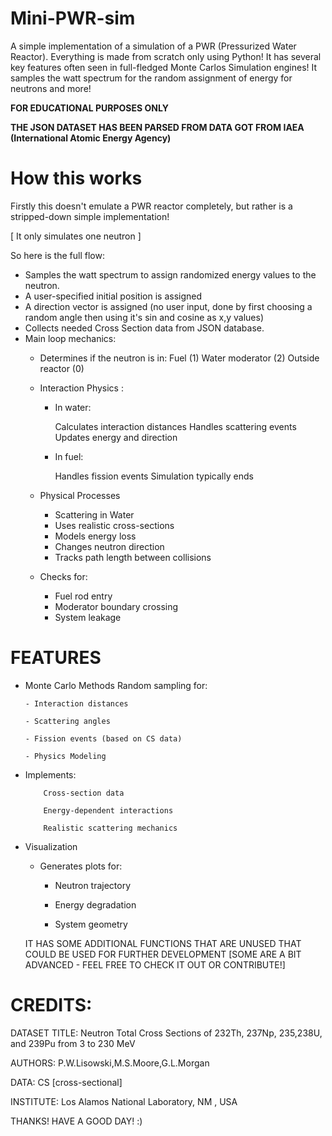 # Mini-PWR-sim
A simple implementation of a simulation of a PWR (Pressurized Water Reactor). Everything is made from scratch only using Python! It has several key features often seen in full-fledged Monte Carlos Simulation engines! It samples the watt spectrum for the random assignment of energy for neutrons and more!

**FOR EDUCATIONAL PURPOSES ONLY**

**THE JSON DATASET HAS BEEN PARSED FROM DATA GOT FROM IAEA (International Atomic Energy Agency)**

# **How this works**
Firstly this doesn't emulate a PWR reactor completely, but rather is a stripped-down simple implementation!

[ It only simulates one neutron ]

So here is the full flow:

* Samples the watt spectrum to assign randomized energy values to the neutron.
* A user-specified initial position is assigned
* A direction vector is assigned (no user input, done by first choosing a random angle then using it's sin and cosine as x,y values)
* Collects needed Cross Section data from JSON database.
* Main loop mechanics:
  * Determines if the neutron is in:
      Fuel (1)
      Water moderator (2)
      Outside reactor (0)
  * Interaction Physics : 

      - In water:
    
        Calculates interaction distances
        Handles scattering events
        Updates energy and direction
      - In fuel:
        
        Handles fission events
        Simulation typically ends
  * Physical Processes
      - Scattering in Water
      - Uses realistic cross-sections
      - Models energy loss
      - Changes neutron direction
      - Tracks path length between collisions

  * Checks for:
      - Fuel rod entry
      - Moderator boundary crossing
      - System leakage

# FEATURES

- Monte Carlo Methods
    Random sampling for:
  
      - Interaction distances
  
      - Scattering angles
  
      - Fission events (based on CS data)
  
      - Physics Modeling
  
- Implements:
  
          Cross-section data
  
          Energy-dependent interactions
  
          Realistic scattering mechanics
  
- Visualization
  
    - Generates plots for:

        - Neutron trajectory
      
        - Energy degradation
  
        - System geometry
     
  IT HAS SOME ADDITIONAL FUNCTIONS THAT ARE UNUSED THAT COULD BE USED FOR FURTHER DEVELOPMENT [SOME ARE A BIT ADVANCED - FEEL FREE TO CHECK IT OUT OR CONTRIBUTE!]
# CREDITS:

DATASET TITLE: Neutron Total Cross Sections of 232Th, 237Np, 235,238U,
and 239Pu from 3 to 230 MeV

AUTHORS: P.W.Lisowski,M.S.Moore,G.L.Morgan

DATA: CS [cross-sectional]

INSTITUTE: 	Los Alamos National Laboratory, NM , USA

  THANKS! HAVE A GOOD DAY! :)
